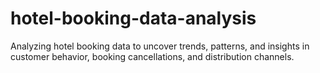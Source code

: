 # hotel-booking-data-analysis
Analyzing hotel booking data to uncover trends, patterns, and insights in customer behavior, booking cancellations, and distribution channels. 
